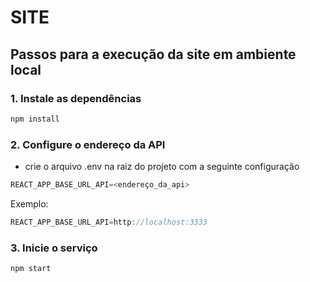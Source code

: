 # SITE

## Passos para a execução da site em ambiente local

### 1. Instale as dependências

```js
npm install 
```

### 2. Configure o endereço da API 

- crie o arquivo .env na raiz do projeto com a seguinte configuração

```js
REACT_APP_BASE_URL_API=<endereço_da_api>
```
Exemplo:
```js
REACT_APP_BASE_URL_API=http://localhost:3333
```

### 3. Inicie o serviço

```js
npm start
```